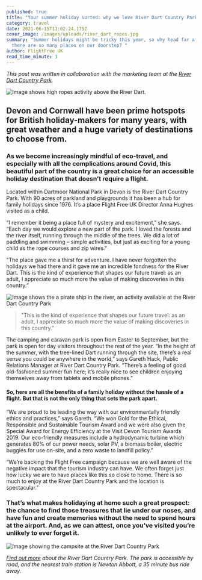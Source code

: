 ```yaml
---
published: true
title: "Your summer holiday sorted: why we love River Dart Country Park"
category: travel
date: 2021-06-15T11:02:24.175Z
cover_image: /images/uploads/river_dart_ropes.jpg
summary: "Summer holidays might be tricky this year, so why head far afield when
  there are so many places on our doorstep? "
author: FlightFree UK
read_time_minute: 3
---
```

*This post was written in collaboration with the marketing team at the [River Dart Country Park](https://riverdart.co.uk/).* 

![Image shows high ropes activity above the River Dart.](/images/uploads/river_dart_ropes.jpg)

## Devon and Cornwall have been prime hotspots for British holiday-makers for many years, with great weather and a huge variety of destinations to choose from.

### As we become increasingly mindful of eco-travel, and especially with all the complications around Covid, this beautiful part of the country is a great choice for an accessible holiday destination that doesn’t require a flight.

Located within Dartmoor National Park in Devon is the River Dart Country Park. With 90 acres of parkland and playgrounds it has been a hub for family holidays since 1976. It’s a place Flight Free UK Director Anna Hughes visited as a child.

“I remember it being a place full of mystery and excitement,” she says. “Each day we would explore a new part of the park. I loved the forests and the river itself, running through the middle of the trees. We did a lot of paddling and swimming – simple activities, but just as exciting for a young child as the rope courses and zip wires." 

"The place gave me a thirst for adventure. I have never forgotten the holidays we had there and it gave me an incredible fondness for the River Dart. This is the kind of experience that shapes our future travel: as an adult, I appreciate so much more the value of making discoveries in this country.”

![Image shows the a pirate ship in the river, an activity available at the River Dart Country Park](/images/uploads/river_dart_pirate_ship.jpg "The River Dart Country Park pirate ship lake")

> "This is the kind of experience that shapes our future travel: as an adult, I appreciate so much more the value of making discoveries in this country.”

The camping and caravan park is open from Easter to September, but the park is open for day visitors throughout the rest of the year. “In the height of the summer, with the tree-lined Dart running through the site, there’s a real sense you could be anywhere in the world,” says Gareth Hack, Public Relations Manager at River Dart Country Park. “There’s a feeling of good old-fashioned summer fun here; it’s really nice to see children enjoying themselves away from tablets and mobile phones.”

#### So, here are all the benefits of a family holiday without the hassle of a flight. But that is not the only thing that sets the park apart.

“We are proud to be leading the way with our environmentally friendly ethics and practices,” says Gareth. “We won Gold for the Ethical, Responsible and Sustainable Tourism Award and we were also given the Special Award for Energy Efficiency at the Visit Devon Tourism Awards 2019. Our eco-friendly measures include a hydrodynamic turbine which generates 80% of our power needs, solar PV, a biomass boiler, electric buggies for use on-site, and a zero waste to landfill policy.” 

“We’re backing the Flight Free campaign because we are well aware of the negative impact that the tourism industry can have. We often forget just how lucky we are to have places like this so close to home. There is so much to enjoy at the River Dart Country Park and the location is spectacular.”

### That’s what makes holidaying at home such a great prospect: the chance to find those treasures that lie under our noses, and have fun and create memories without the need to spend hours at the airport. And, as we can attest, once you’ve visited you’re unlikely to ever forget it.

![Image showing the campsite at the River Dart Country Park](/images/uploads/river_dart_campsite.jpg "River Dart Country Park campsite")

*[Find out more](https://riverdart.co.uk) about the River Dart Country Park. The park is accessible by road, and the nearest train station is Newton Abbott, a 35 minute bus ride away.*